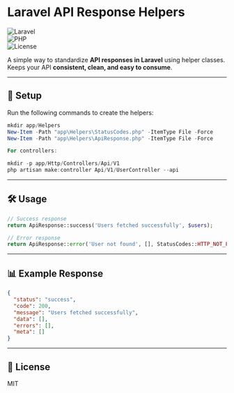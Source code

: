 # Laravel API Response Helpers

![Laravel](https://img.shields.io/badge/Laravel-Framework-red)  
![PHP](https://img.shields.io/badge/PHP-8.2%2B-blue)  
![License](https://img.shields.io/badge/License-MIT-green)  

A simple way to standardize **API responses in Laravel** using helper classes.  
Keeps your API **consistent, clean, and easy to consume**.

---

## 📂 Setup

Run the following commands to create the helpers:

```powershell
mkdir app/Helpers
New-Item -Path "app\Helpers\StatusCodes.php" -ItemType File -Force
New-Item -Path "app\Helpers\ApiResponse.php" -ItemType File -Force

For controllers:

mkdir -p app/Http/Controllers/Api/V1
php artisan make:controller Api/V1/UserController --api
```

---

## 🛠 Usage

```php
// Success response
return ApiResponse::success('Users fetched successfully', $users);

// Error response
return ApiResponse::error('User not found', [], StatusCodes::HTTP_NOT_FOUND);
```

---

## 📊 Example Response

```json
{
  "status": "success",
  "code": 200,
  "message": "Users fetched successfully",
  "data": [],
  "errors": [],
  "meta": []
}
```

---

## 📌 License

MIT

